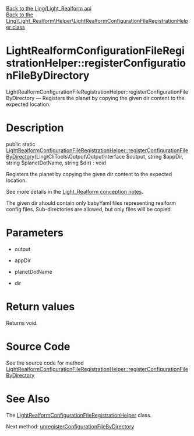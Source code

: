[Back to the Ling/Light_Realform api](https://github.com/lingtalfi/Light_Realform/blob/master/doc/api/Ling/Light_Realform.md)<br>
[Back to the Ling\Light_Realform\Helper\LightRealformConfigurationFileRegistrationHelper class](https://github.com/lingtalfi/Light_Realform/blob/master/doc/api/Ling/Light_Realform/Helper/LightRealformConfigurationFileRegistrationHelper.md)


LightRealformConfigurationFileRegistrationHelper::registerConfigurationFileByDirectory
================



LightRealformConfigurationFileRegistrationHelper::registerConfigurationFileByDirectory — Registers the planet by copying the given dir content to the expected location.




Description
================


public static [LightRealformConfigurationFileRegistrationHelper::registerConfigurationFileByDirectory](https://github.com/lingtalfi/Light_Realform/blob/master/doc/api/Ling/Light_Realform/Helper/LightRealformConfigurationFileRegistrationHelper/registerConfigurationFileByDirectory.md)(Ling\CliTools\Output\OutputInterface $output, string $appDir, string $planetDotName, string $dir) : void




Registers the planet by copying the given dir content to the expected location.

See more details in the [Light_Realform conception notes](https://github.com/lingtalfi/Light_Realform/blob/master/doc/pages/conception-notes.md).

The given dir should contain only babyYaml files representing realform config files.
Sub-directories are allowed, but only files will be copied.




Parameters
================


- output

    

- appDir

    

- planetDotName

    

- dir

    


Return values
================

Returns void.








Source Code
===========
See the source code for method [LightRealformConfigurationFileRegistrationHelper::registerConfigurationFileByDirectory](https://github.com/lingtalfi/Light_Realform/blob/master/Helper/LightRealformConfigurationFileRegistrationHelper.php#L32-L49)


See Also
================

The [LightRealformConfigurationFileRegistrationHelper](https://github.com/lingtalfi/Light_Realform/blob/master/doc/api/Ling/Light_Realform/Helper/LightRealformConfigurationFileRegistrationHelper.md) class.

Next method: [unregisterConfigurationFileByDirectory](https://github.com/lingtalfi/Light_Realform/blob/master/doc/api/Ling/Light_Realform/Helper/LightRealformConfigurationFileRegistrationHelper/unregisterConfigurationFileByDirectory.md)<br>

